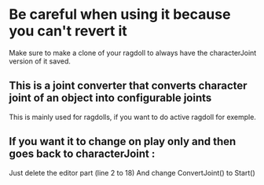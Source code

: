 # Be careful when using it because you can't revert it
Make sure to make a clone of your ragdoll to always have the characterJoint version of it saved.
## This is a joint converter that converts character joint of an object into configurable joints
This is mainly used for ragdolls, if you want to do active ragdoll for exemple.
## If you want it to change on play only and then goes back to characterJoint :
Just delete the editor part (line 2 to 18)
And change ConvertJoint() to Start()
